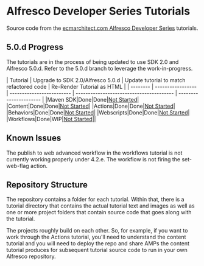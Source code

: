 Alfresco Developer Series Tutorials
===================================

Source code from the [ecmarchitect.com Alfresco Developer Series](http://ecmarchitect.com/alfresco-developer-series) tutorials.

5.0.d Progress
--------------

The tutorials are in the process of being updated to use SDK 2.0 and Alfresco 5.0.d. Refer to the 5.0.d branch to leverage the work-in-progress.

| Tutorial | Upgrade to SDK 2.0/Alfresco 5.0.d | Update tutorial to match refactored code | Re-Render Tutorial as HTML |
| -------- | ----------------- | ------------------------- | ---------------------------------------- | ---------------------- |
|Maven SDK|Done|Done|[Not Started](http://ecmarchitect.com/alfresco-developer-series-tutorials/maven-sdk/tutorial/tutorial.html)|
|Content|Done|Done|[Not Started](http://ecmarchitect.com/alfresco-developer-series-tutorials/content/tutorial/tutorial.html)|
|Actions|Done|Done|[Not Started](http://ecmarchitect.com/alfresco-developer-series-tutorials/actions/tutorial/tutorial.html)|
|Behaviors|Done|Done|[Not Started](http://ecmarchitect.com/alfresco-developer-series-tutorials/behaviors/tutorial/tutorial.html)|
|Webscripts|Done|Done|[Not Started](http://ecmarchitect.com/alfresco-developer-series-tutorials/webscripts/tutorial/tutorial.html)|
|Workflows|Done|WIP|[Not Started](http://ecmarchitect.com/alfresco-developer-series-tutorials/workflow/tutorial/tutorial.html)||

Known Issues
------------

The publish to web advanced workflow in the workflows tutorial is not currently working properly under 4.2.e. The workflow is not firing the set-web-flag action.

Repository Structure
--------------------

The repository contains a folder for each tutorial. Within that, there is a tutorial directory that contains the actual tutorial text and images as well as one or more project folders that contain source code that goes along with the tutorial.

The projects roughly build on each other. So, for example, if you want to work through the Actions tutorial, you'll need to understand the content tutorial and you will need to deploy the repo and share AMPs the content tutorial produces for subsequent tutorial source code to run in your own Alfresco repository.
